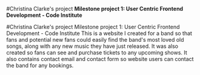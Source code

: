 #Christina Clarke's project
**Milestone project 1: User Centric Frontend Development - Code Institute**

#Christina Clarke's project Milestone project 1: User Centric Frontend Development - Code Institute This is a website I created for a band so that fans and potential new fans could easily find the band's most loved old songs, along with any new music they have just released. It was also created so fans can see and purchase tickets to any upcoming shows. It also contains contact email and contact form so website users can contact the band for any bookings.
